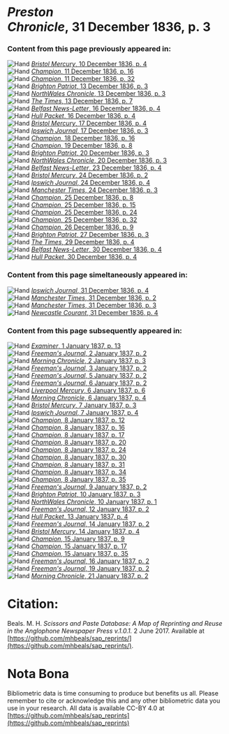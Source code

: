 # *Preston Chronicle*, 31 December 1836, p. 3  
  
### Content from this page previously appeared in:  
![Hand](http://scissorsandpaste.net/wp-content/uploads/2017/06/smallhandpointer.png) [*Bristol Mercury*, 10 December 1836, p. 4](https://mhbeals.github.io/sap_html/Bristol-Mercury/Bristol-Mercury-10-December-1836-p-4)  
![Hand](http://scissorsandpaste.net/wp-content/uploads/2017/06/smallhandpointer.png) [*Champion*, 11 December 1836, p. 16](https://mhbeals.github.io/sap_html/Champion/Champion-11-December-1836-p-16)  
![Hand](http://scissorsandpaste.net/wp-content/uploads/2017/06/smallhandpointer.png) [*Champion*, 11 December 1836, p. 32](https://mhbeals.github.io/sap_html/Champion/Champion-11-December-1836-p-32)  
![Hand](http://scissorsandpaste.net/wp-content/uploads/2017/06/smallhandpointer.png) [*Brighton Patriot*, 13 December 1836, p. 3](https://mhbeals.github.io/sap_html/Brighton-Patriot/Brighton-Patriot-13-December-1836-p-3)  
![Hand](http://scissorsandpaste.net/wp-content/uploads/2017/06/smallhandpointer.png) [*NorthWales Chronicle*, 13 December 1836, p. 3](https://mhbeals.github.io/sap_html/NorthWales-Chronicle/NorthWales-Chronicle-13-December-1836-p-3)  
![Hand](http://scissorsandpaste.net/wp-content/uploads/2017/06/smallhandpointer.png) [*The Times*, 13 December 1836, p. 7](https://mhbeals.github.io/sap_html/The-Times/The-Times-13-December-1836-p-7)  
![Hand](http://scissorsandpaste.net/wp-content/uploads/2017/06/smallhandpointer.png) [*Belfast News-Letter*, 16 December 1836, p. 4](https://mhbeals.github.io/sap_html/Belfast-News-Letter/Belfast-News-Letter-16-December-1836-p-4)  
![Hand](http://scissorsandpaste.net/wp-content/uploads/2017/06/smallhandpointer.png) [*Hull Packet*, 16 December 1836, p. 4](https://mhbeals.github.io/sap_html/Hull-Packet/Hull-Packet-16-December-1836-p-4)  
![Hand](http://scissorsandpaste.net/wp-content/uploads/2017/06/smallhandpointer.png) [*Bristol Mercury*, 17 December 1836, p. 4](https://mhbeals.github.io/sap_html/Bristol-Mercury/Bristol-Mercury-17-December-1836-p-4)  
![Hand](http://scissorsandpaste.net/wp-content/uploads/2017/06/smallhandpointer.png) [*Ipswich Journal*, 17 December 1836, p. 3](https://mhbeals.github.io/sap_html/Ipswich-Journal/Ipswich-Journal-17-December-1836-p-3)  
![Hand](http://scissorsandpaste.net/wp-content/uploads/2017/06/smallhandpointer.png) [*Champion*, 18 December 1836, p. 16](https://mhbeals.github.io/sap_html/Champion/Champion-18-December-1836-p-16)  
![Hand](http://scissorsandpaste.net/wp-content/uploads/2017/06/smallhandpointer.png) [*Champion*, 19 December 1836, p. 8](https://mhbeals.github.io/sap_html/Champion/Champion-19-December-1836-p-8)  
![Hand](http://scissorsandpaste.net/wp-content/uploads/2017/06/smallhandpointer.png) [*Brighton Patriot*, 20 December 1836, p. 3](https://mhbeals.github.io/sap_html/Brighton-Patriot/Brighton-Patriot-20-December-1836-p-3)  
![Hand](http://scissorsandpaste.net/wp-content/uploads/2017/06/smallhandpointer.png) [*NorthWales Chronicle*, 20 December 1836, p. 3](https://mhbeals.github.io/sap_html/NorthWales-Chronicle/NorthWales-Chronicle-20-December-1836-p-3)  
![Hand](http://scissorsandpaste.net/wp-content/uploads/2017/06/smallhandpointer.png) [*Belfast News-Letter*, 23 December 1836, p. 4](https://mhbeals.github.io/sap_html/Belfast-News-Letter/Belfast-News-Letter-23-December-1836-p-4)  
![Hand](http://scissorsandpaste.net/wp-content/uploads/2017/06/smallhandpointer.png) [*Bristol Mercury*, 24 December 1836, p. 2](https://mhbeals.github.io/sap_html/Bristol-Mercury/Bristol-Mercury-24-December-1836-p-2)  
![Hand](http://scissorsandpaste.net/wp-content/uploads/2017/06/smallhandpointer.png) [*Ipswich Journal*, 24 December 1836, p. 4](https://mhbeals.github.io/sap_html/Ipswich-Journal/Ipswich-Journal-24-December-1836-p-4)  
![Hand](http://scissorsandpaste.net/wp-content/uploads/2017/06/smallhandpointer.png) [*Manchester Times*, 24 December 1836, p. 3](https://mhbeals.github.io/sap_html/Manchester-Times/Manchester-Times-24-December-1836-p-3)  
![Hand](http://scissorsandpaste.net/wp-content/uploads/2017/06/smallhandpointer.png) [*Champion*, 25 December 1836, p. 8](https://mhbeals.github.io/sap_html/Champion/Champion-25-December-1836-p-8)  
![Hand](http://scissorsandpaste.net/wp-content/uploads/2017/06/smallhandpointer.png) [*Champion*, 25 December 1836, p. 15](https://mhbeals.github.io/sap_html/Champion/Champion-25-December-1836-p-15)  
![Hand](http://scissorsandpaste.net/wp-content/uploads/2017/06/smallhandpointer.png) [*Champion*, 25 December 1836, p. 24](https://mhbeals.github.io/sap_html/Champion/Champion-25-December-1836-p-24)  
![Hand](http://scissorsandpaste.net/wp-content/uploads/2017/06/smallhandpointer.png) [*Champion*, 25 December 1836, p. 32](https://mhbeals.github.io/sap_html/Champion/Champion-25-December-1836-p-32)  
![Hand](http://scissorsandpaste.net/wp-content/uploads/2017/06/smallhandpointer.png) [*Champion*, 26 December 1836, p. 9](https://mhbeals.github.io/sap_html/Champion/Champion-26-December-1836-p-9)  
![Hand](http://scissorsandpaste.net/wp-content/uploads/2017/06/smallhandpointer.png) [*Brighton Patriot*, 27 December 1836, p. 3](https://mhbeals.github.io/sap_html/Brighton-Patriot/Brighton-Patriot-27-December-1836-p-3)  
![Hand](http://scissorsandpaste.net/wp-content/uploads/2017/06/smallhandpointer.png) [*The Times*, 29 December 1836, p. 4](https://mhbeals.github.io/sap_html/The-Times/The-Times-29-December-1836-p-4)  
![Hand](http://scissorsandpaste.net/wp-content/uploads/2017/06/smallhandpointer.png) [*Belfast News-Letter*, 30 December 1836, p. 4](https://mhbeals.github.io/sap_html/Belfast-News-Letter/Belfast-News-Letter-30-December-1836-p-4)  
![Hand](http://scissorsandpaste.net/wp-content/uploads/2017/06/smallhandpointer.png) [*Hull Packet*, 30 December 1836, p. 4](https://mhbeals.github.io/sap_html/Hull-Packet/Hull-Packet-30-December-1836-p-4)  
  
### Content from this page simeltaneously appeared in:  
![Hand](http://scissorsandpaste.net/wp-content/uploads/2017/06/smallhandpointer.png) [*Ipswich Journal*, 31 December 1836, p. 4](https://mhbeals.github.io/sap_html/Ipswich-Journal/Ipswich-Journal-31-December-1836-p-4)  
![Hand](http://scissorsandpaste.net/wp-content/uploads/2017/06/smallhandpointer.png) [*Manchester Times*, 31 December 1836, p. 2](https://mhbeals.github.io/sap_html/Manchester-Times/Manchester-Times-31-December-1836-p-2)  
![Hand](http://scissorsandpaste.net/wp-content/uploads/2017/06/smallhandpointer.png) [*Manchester Times*, 31 December 1836, p. 3](https://mhbeals.github.io/sap_html/Manchester-Times/Manchester-Times-31-December-1836-p-3)  
![Hand](http://scissorsandpaste.net/wp-content/uploads/2017/06/smallhandpointer.png) [*Newcastle Courant*, 31 December 1836, p. 4](https://mhbeals.github.io/sap_html/Newcastle-Courant/Newcastle-Courant-31-December-1836-p-4)  
  
### Content from this page subsequently appeared in:  
![Hand](http://scissorsandpaste.net/wp-content/uploads/2017/06/smallhandpointer.png) [*Examiner*, 1 January 1837, p. 13](https://mhbeals.github.io/sap_html/Examiner/Examiner-1-January-1837-p-13)  
![Hand](http://scissorsandpaste.net/wp-content/uploads/2017/06/smallhandpointer.png) [*Freeman's Journal*, 2 January 1837, p. 2](https://mhbeals.github.io/sap_html/Freeman's-Journal/Freeman's-Journal-2-January-1837-p-2)  
![Hand](http://scissorsandpaste.net/wp-content/uploads/2017/06/smallhandpointer.png) [*Morning Chronicle*, 2 January 1837, p. 3](https://mhbeals.github.io/sap_html/Morning-Chronicle/Morning-Chronicle-2-January-1837-p-3)  
![Hand](http://scissorsandpaste.net/wp-content/uploads/2017/06/smallhandpointer.png) [*Freeman's Journal*, 3 January 1837, p. 2](https://mhbeals.github.io/sap_html/Freeman's-Journal/Freeman's-Journal-3-January-1837-p-2)  
![Hand](http://scissorsandpaste.net/wp-content/uploads/2017/06/smallhandpointer.png) [*Freeman's Journal*, 5 January 1837, p. 2](https://mhbeals.github.io/sap_html/Freeman's-Journal/Freeman's-Journal-5-January-1837-p-2)  
![Hand](http://scissorsandpaste.net/wp-content/uploads/2017/06/smallhandpointer.png) [*Freeman's Journal*, 6 January 1837, p. 2](https://mhbeals.github.io/sap_html/Freeman's-Journal/Freeman's-Journal-6-January-1837-p-2)  
![Hand](http://scissorsandpaste.net/wp-content/uploads/2017/06/smallhandpointer.png) [*Liverpool Mercury*, 6 January 1837, p. 6](https://mhbeals.github.io/sap_html/Liverpool-Mercury/Liverpool-Mercury-6-January-1837-p-6)  
![Hand](http://scissorsandpaste.net/wp-content/uploads/2017/06/smallhandpointer.png) [*Morning Chronicle*, 6 January 1837, p. 4](https://mhbeals.github.io/sap_html/Morning-Chronicle/Morning-Chronicle-6-January-1837-p-4)  
![Hand](http://scissorsandpaste.net/wp-content/uploads/2017/06/smallhandpointer.png) [*Bristol Mercury*, 7 January 1837, p. 3](https://mhbeals.github.io/sap_html/Bristol-Mercury/Bristol-Mercury-7-January-1837-p-3)  
![Hand](http://scissorsandpaste.net/wp-content/uploads/2017/06/smallhandpointer.png) [*Ipswich Journal*, 7 January 1837, p. 4](https://mhbeals.github.io/sap_html/Ipswich-Journal/Ipswich-Journal-7-January-1837-p-4)  
![Hand](http://scissorsandpaste.net/wp-content/uploads/2017/06/smallhandpointer.png) [*Champion*, 8 January 1837, p. 12](https://mhbeals.github.io/sap_html/Champion/Champion-8-January-1837-p-12)  
![Hand](http://scissorsandpaste.net/wp-content/uploads/2017/06/smallhandpointer.png) [*Champion*, 8 January 1837, p. 16](https://mhbeals.github.io/sap_html/Champion/Champion-8-January-1837-p-16)  
![Hand](http://scissorsandpaste.net/wp-content/uploads/2017/06/smallhandpointer.png) [*Champion*, 8 January 1837, p. 17](https://mhbeals.github.io/sap_html/Champion/Champion-8-January-1837-p-17)  
![Hand](http://scissorsandpaste.net/wp-content/uploads/2017/06/smallhandpointer.png) [*Champion*, 8 January 1837, p. 20](https://mhbeals.github.io/sap_html/Champion/Champion-8-January-1837-p-20)  
![Hand](http://scissorsandpaste.net/wp-content/uploads/2017/06/smallhandpointer.png) [*Champion*, 8 January 1837, p. 24](https://mhbeals.github.io/sap_html/Champion/Champion-8-January-1837-p-24)  
![Hand](http://scissorsandpaste.net/wp-content/uploads/2017/06/smallhandpointer.png) [*Champion*, 8 January 1837, p. 30](https://mhbeals.github.io/sap_html/Champion/Champion-8-January-1837-p-30)  
![Hand](http://scissorsandpaste.net/wp-content/uploads/2017/06/smallhandpointer.png) [*Champion*, 8 January 1837, p. 31](https://mhbeals.github.io/sap_html/Champion/Champion-8-January-1837-p-31)  
![Hand](http://scissorsandpaste.net/wp-content/uploads/2017/06/smallhandpointer.png) [*Champion*, 8 January 1837, p. 34](https://mhbeals.github.io/sap_html/Champion/Champion-8-January-1837-p-34)  
![Hand](http://scissorsandpaste.net/wp-content/uploads/2017/06/smallhandpointer.png) [*Champion*, 8 January 1837, p. 35](https://mhbeals.github.io/sap_html/Champion/Champion-8-January-1837-p-35)  
![Hand](http://scissorsandpaste.net/wp-content/uploads/2017/06/smallhandpointer.png) [*Freeman's Journal*, 9 January 1837, p. 2](https://mhbeals.github.io/sap_html/Freeman's-Journal/Freeman's-Journal-9-January-1837-p-2)  
![Hand](http://scissorsandpaste.net/wp-content/uploads/2017/06/smallhandpointer.png) [*Brighton Patriot*, 10 January 1837, p. 3](https://mhbeals.github.io/sap_html/Brighton-Patriot/Brighton-Patriot-10-January-1837-p-3)  
![Hand](http://scissorsandpaste.net/wp-content/uploads/2017/06/smallhandpointer.png) [*NorthWales Chronicle*, 10 January 1837, p. 1](https://mhbeals.github.io/sap_html/NorthWales-Chronicle/NorthWales-Chronicle-10-January-1837-p-1)  
![Hand](http://scissorsandpaste.net/wp-content/uploads/2017/06/smallhandpointer.png) [*Freeman's Journal*, 12 January 1837, p. 2](https://mhbeals.github.io/sap_html/Freeman's-Journal/Freeman's-Journal-12-January-1837-p-2)  
![Hand](http://scissorsandpaste.net/wp-content/uploads/2017/06/smallhandpointer.png) [*Hull Packet*, 13 January 1837, p. 4](https://mhbeals.github.io/sap_html/Hull-Packet/Hull-Packet-13-January-1837-p-4)  
![Hand](http://scissorsandpaste.net/wp-content/uploads/2017/06/smallhandpointer.png) [*Freeman's Journal*, 14 January 1837, p. 2](https://mhbeals.github.io/sap_html/Freeman's-Journal/Freeman's-Journal-14-January-1837-p-2)  
![Hand](http://scissorsandpaste.net/wp-content/uploads/2017/06/smallhandpointer.png) [*Bristol Mercury*, 14 January 1837, p. 4](https://mhbeals.github.io/sap_html/Bristol-Mercury/Bristol-Mercury-14-January-1837-p-4)  
![Hand](http://scissorsandpaste.net/wp-content/uploads/2017/06/smallhandpointer.png) [*Champion*, 15 January 1837, p. 9](https://mhbeals.github.io/sap_html/Champion/Champion-15-January-1837-p-9)  
![Hand](http://scissorsandpaste.net/wp-content/uploads/2017/06/smallhandpointer.png) [*Champion*, 15 January 1837, p. 17](https://mhbeals.github.io/sap_html/Champion/Champion-15-January-1837-p-17)  
![Hand](http://scissorsandpaste.net/wp-content/uploads/2017/06/smallhandpointer.png) [*Champion*, 15 January 1837, p. 35](https://mhbeals.github.io/sap_html/Champion/Champion-15-January-1837-p-35)  
![Hand](http://scissorsandpaste.net/wp-content/uploads/2017/06/smallhandpointer.png) [*Freeman's Journal*, 16 January 1837, p. 2](https://mhbeals.github.io/sap_html/Freeman's-Journal/Freeman's-Journal-16-January-1837-p-2)  
![Hand](http://scissorsandpaste.net/wp-content/uploads/2017/06/smallhandpointer.png) [*Freeman's Journal*, 19 January 1837, p. 2](https://mhbeals.github.io/sap_html/Freeman's-Journal/Freeman's-Journal-19-January-1837-p-2)  
![Hand](http://scissorsandpaste.net/wp-content/uploads/2017/06/smallhandpointer.png) [*Morning Chronicle*, 21 January 1837, p. 2](https://mhbeals.github.io/sap_html/Morning-Chronicle/Morning-Chronicle-21-January-1837-p-2)  


# Citation: 

Beals. M. H. *Scissors and Paste Database: A Map of Reprinting and Reuse in the Anglophone Newspaper Press v.1.0.1.* 2 June 2017. Available at [https://github.com/mhbeals/sap_reprints/](https://github.com/mhbeals/sap_reprints/). 

# Nota Bona

Bibliometric data is time consuming to produce but benefits us all. Please remember to cite or acknowledge this and any other bibliometric data you use in your research. All data is available CC-BY 4.0 at [https://github.com/mhbeals/sap_reprints](https://github.com/mhbeals/sap_reprints)